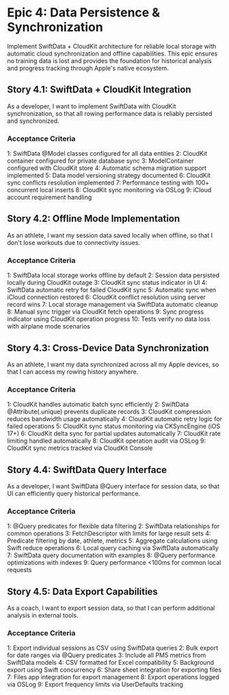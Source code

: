 # Epic 4: Data Persistence & Synchronization

Implement SwiftData + CloudKit architecture for reliable local storage with automatic cloud synchronization and offline capabilities. This epic ensures no training data is lost and provides the foundation for historical analysis and progress tracking through Apple's native ecosystem.

## Story 4.1: SwiftData + CloudKit Integration

As a developer,
I want to implement SwiftData with CloudKit synchronization,
so that all rowing performance data is reliably persisted and synchronized.

### Acceptance Criteria
1: SwiftData @Model classes configured for all data entities
2: CloudKit container configured for private database sync
3: ModelContainer configured with CloudKit store
4: Automatic schema migration support implemented
5: Data model versioning strategy documented
6: CloudKit sync conflicts resolution implemented
7: Performance testing with 100+ concurrent local inserts
8: CloudKit sync monitoring via OSLog
9: iCloud account requirement handling

## Story 4.2: Offline Mode Implementation

As an athlete,
I want my session data saved locally when offline,
so that I don't lose workouts due to connectivity issues.

### Acceptance Criteria
1: SwiftData local storage works offline by default
2: Session data persisted locally during CloudKit outage
3: CloudKit sync status indicator in UI
4: SwiftData automatic retry for failed CloudKit sync
5: Automatic sync when iCloud connection restored
6: CloudKit conflict resolution using server record wins
7: Local storage management via SwiftData automatic cleanup
8: Manual sync trigger via CloudKit fetch operations
9: Sync progress indicator using CloudKit operation progress
10: Tests verify no data loss with airplane mode scenarios

## Story 4.3: Cross-Device Data Synchronization

As an athlete,
I want my data synchronized across all my Apple devices,
so that I can access my rowing history anywhere.

### Acceptance Criteria
1: CloudKit handles automatic batch sync efficiently
2: SwiftData @Attribute(.unique) prevents duplicate records
3: CloudKit compression reduces bandwidth usage automatically
4: CloudKit automatic retry logic for failed operations
5: CloudKit sync status monitoring via CKSyncEngine (iOS 17+)
6: CloudKit delta sync for partial updates automatically
7: CloudKit rate limiting handled automatically
8: CloudKit operation audit via OSLog
9: CloudKit sync metrics tracked via CloudKit Console

## Story 4.4: SwiftData Query Interface

As a developer,
I want SwiftData @Query interface for session data,
so that UI can efficiently query historical performance.

### Acceptance Criteria
1: @Query predicates for flexible data filtering
2: SwiftData relationships for common operations
3: FetchDescriptor with limits for large result sets
4: Predicate filtering by date, athlete, metrics
5: Aggregate calculations using Swift reduce operations
6: Local query caching via SwiftData automatically
7: SwiftData query documentation with examples
8: @Query performance optimizations with indexes
9: Query performance <100ms for common local requests

## Story 4.5: Data Export Capabilities

As a coach,
I want to export session data,
so that I can perform additional analysis in external tools.

### Acceptance Criteria
1: Export individual sessions as CSV using SwiftData queries
2: Bulk export for date ranges via @Query predicates
3: Include all PM5 metrics from SwiftData models
4: CSV formatted for Excel compatibility
5: Background export using Swift concurrency
6: Share sheet integration for exporting files
7: Files app integration for export management
8: Export operations logged via OSLog
9: Export frequency limits via UserDefaults tracking
